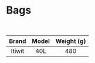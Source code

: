 # Bags

<br>

| Brand  | Model | Weight (g) |
| :----: | :---: | :--------: |
| Itiwit |  40L  |    480     |